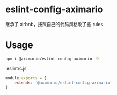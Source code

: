 # eslint-config-aximario

继承了 airbnb，按照自己的代码风格改了些 rules

# Usage

```sh
npm i @aximario/eslint-config-aximario -D
```

.eslintrc.js
```js
module.exports = {
    extends: '@aximario/eslint-config-aximario'
}
```
